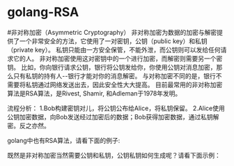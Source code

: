 # golang-RSA
#非对称加密（Asymmetric Cryptography）
非对称加密为数据的加密与解密提供了一个非常安全的方法，它使用了一对密钥，公钥（public key）和私钥（private key）。
私钥只能由一方安全保管，不能外泄，而公钥则可以发给任何请求它的人。
非对称加密使用这对密钥中的一个进行加密，而解密则需要另一个密钥。
比如，你向银行请求公钥，银行将公钥发给你，你使用公钥对消息加密，那么只有私钥的持有人--银行才能对你的消息解密。
与对称加密不同的是，银行不需要将私钥通过网络发送出去，因此安全性大大提高。
目前最常用的非对称加密算法是RSA算法，是Rivest, Shamir, 和Adleman于1978年发明。

流程分析：
1.Bob构建密钥对儿，将公钥公布给Alice，将私钥保留。
2.Alice使用公钥加密数据，向Bob发送经过加密后的数据；Bob获得加密数据，通过私钥解密。反之亦然。


golang中也有RSA算法，请看下面的例子:

既然是非对称加密当然需要公钥和私钥，公钥私钥如何生成呢？请看下面示例：
